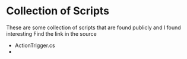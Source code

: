 # Collection of Scripts 

These are some collection of scripts that are found publicly and I found interesting
Find the link in the source

- ActionTrigger.cs
- 